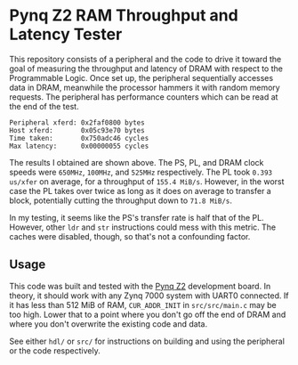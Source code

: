 # Pynq Z2 RAM Throughput and Latency Tester

This repository consists of a peripheral and the code to drive it toward the
goal of measuring the throughput and latency of DRAM with respect to the
Programmable Logic. Once set up, the peripheral sequentially accesses data in
DRAM, meanwhile the processor hammers it with random memory requests. The
peripheral has performance counters which can be read at the end of the test.

```
Peripheral xferd: 0x2faf0800 bytes
Host xferd:       0x05c93e70 bytes
Time taken:       0x750adc46 cycles
Max latency:      0x00000055 cycles
```

The results I obtained are shown above. The PS, PL, and DRAM clock speeds were
`650MHz`, `100MHz`, and `525MHz` respectively. The PL took `0.393 us/xfer` on
average, for a throughput of `155.4 MiB/s`. However, in the worst case the PL
takes over twice as long as it does on average to transfer a block,
potentially cutting the throughput down to `71.8 MiB/s`.

In my testing, it seems like the PS's transfer rate is half that of the PL.
However, other `ldr` and `str` instructions could mess with this metric. The
caches were disabled, though, so that's not a confounding factor.

## Usage

This code was built and tested with the [Pynq Z2][1] development board. In
theory, it should work with any Zynq 7000 system with UART0 connected. If it has
less than 512 MiB of RAM, `CUR_ADDR_INIT` in `src/src/main.c` may be too high.
Lower that to a point where you don't go off the end of DRAM and where you don't
overwrite the existing code and data.

See either `hdl/` or `src/` for instructions on building and using the
peripheral or the code respectively.

[1]: https://www.tulembedded.com/FPGA/ProductsPYNQ-Z2.html "TUL: Pynq Z2"
